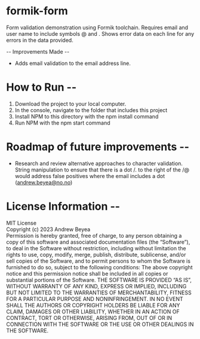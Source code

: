 # formik-form
Form validation demonstration using Formik toolchain. Requires email and user name to include symbols @ and .
Shows error data on each line for any errors in the data provided.

-- Improvements Made --
* Adds email validation to the email address line.

# How to Run --
1) Download the project to your local computer.
2) In the console, navigate to the folder that includes this project
3) Install NPM to this directory with the npm install command
4) Run NPM with the npm start command

# Roadmap of future improvements --
* Research and review alternative approaches to character validation. String manipulation to ensure that there is a dot /. to the right of the /@ would address false positives where the email includes a dot (andrew.beyea@no.no)

# License Information --
MIT License <br>
Copyright (c) 2023 Andrew Beyea <br>
Permission is hereby granted, free of charge, to any person obtaining a copy of this software and associated documentation files (the “Software”), to deal in the Software without restriction, including without limitation the rights to use, copy, modify, merge, publish, distribute, sublicense, and/or sell copies of the Software, and to permit persons to whom the Software is furnished to do so, subject to the following conditions:
The above copyright notice and this permission notice shall be included in all copies or substantial portions of the Software.
THE SOFTWARE IS PROVIDED “AS IS”, WITHOUT WARRANTY OF ANY KIND, EXPRESS OR IMPLIED, INCLUDING BUT NOT LIMITED TO THE WARRANTIES OF MERCHANTABILITY, FITNESS FOR A PARTICULAR PURPOSE AND NONINFRINGEMENT. IN NO EVENT SHALL THE AUTHORS OR COPYRIGHT HOLDERS BE LIABLE FOR ANY CLAIM, DAMAGES OR OTHER LIABILITY, WHETHER IN AN ACTION OF CONTRACT, TORT OR OTHERWISE, ARISING FROM, OUT OF OR IN CONNECTION WITH THE SOFTWARE OR THE USE OR OTHER DEALINGS IN THE SOFTWARE.
